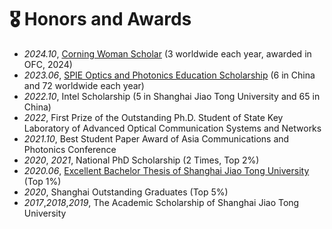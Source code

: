 # 🎖 Honors and Awards
- *2024.10*, [Corning Woman Scholar](https://www.optica.org/foundation/opportunities/scholarships/corningwomenscholars/) (3 worldwide each year, awarded in OFC, 2024) 
- *2023.06*, [SPIE Optics and Photonics Education Scholarship](https://spie.org/membership/student-hub/scholarships/optics-and-photonics-education-scholarships/current-winners) (6 in China and 72 worldwide each year)
- *2022.10*, Intel Scholarship (5 in Shanghai Jiao Tong University and 65 in China)
- *2022*, First Prize of the Outstanding Ph.D. Student of State Key Laboratory of Advanced Optical Communication Systems and Networks 
- *2021.10*, Best Student Paper Award of Asia Communications and Photonics Conference
- *2020*, *2021*, National PhD Scholarship (2 Times, Top 2%)
- *2020.06*, [Excellent Bachelor Thesis of Shanghai Jiao Tong University](https://sjcg.jwc.sjtu.edu.cn/Index.html) (Top 1%) 
- *2020*, Shanghai Outstanding Graduates (Top 5%)
- *2017*,*2018*,*2019*, The Academic Scholarship of Shanghai Jiao Tong University

